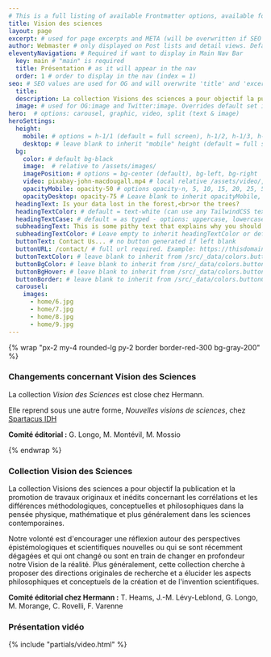 ```yaml
---
# This is a full listing of available Frontmatter options, available for any content (.md) file.
title: Vision des sciences
layout: page
excerpt: # used for page excerpts and META (will be overwritten if SEO used below)
author: Webmaster # only displayed on Post lists and detail views. Defaults to _data/meta.authorURL
eleventyNavigation: # Required if want to display in Main Nav Bar
  key: main # "main" is required
  title: Présentation # as it will appear in the nav
  order: 1 # order to display in the nav (index = 1)
seo: # SEO values are used for OG and will overwrite 'title' and 'excerpt' above
  title:
  description: La collection Visions des sciences a pour objectif la publication et la promotion de travaux originaux et inédits concernant les sciences contemporaines.
  image: # used for OG:image and Twitter:image. Overrides default set in _data/meta.siteImage
hero:  # options: carousel, graphic, video, split (text & image)
heroSettings:
  height:
    mobile: # options = h-1/1 (default = full screen), h-1/2, h-1/3, h-3/4, h-9/10, h-48 (12rem, 192px), h-56 (14rem, 224px), h-64 (16rem, 256px)
    desktop: # leave blank to inherit "mobile" height (default = full screen)
  bg:
    color: # default bg-black
    image:  # relative to /assets/images/
    imagePosition: # options = bg-center (default), bg-left, bg-right
    video: pixabay-john-macdougall.mp4 # local relative /assets/video/, or full https://... if remote?
    opacityMobile: opacity-50 # options opacity-n, 5, 10, 15, 20, 25, 50, 75, 100 (default)
    opacityDesktop: opacity-75 # Leave blank to inherit opacityMobile, use same options as opacityMobile
  headingText: Is your data lost in the forest,<br>or the trees?
  headingTextColor: # default = text-white (can use any TailwindCSS text-[color]-[xxx])
  headingTextCase: # default = as typed - options: uppercase, lowercase, capitalize
  subheadingText: This is some pithy text that explains why you should hire us without reading any further... Or is it farther?
  subheadingTextColor: # Leave empty to inherit headingTextColor or default (text-white) or use any text-[color]-[xxx]
  buttonText: Contact Us... # no button generated if left blank
  buttonURL: /contact/ # full url required. Example: https://thisdomain.com/somepage/
  buttonTextColor: # leave blank to inherit from /src/_data/colors.buttonCustom or buttonDefault
  buttonBgColor: # leave blank to inherit from /src/_data/colors.buttonCustom.bg or buttonDefault.bg
  buttonBgHover: # leave blank to inherit from /src/_data/colors.buttonCustom.bgHover or buttonDefault.bgHover
  buttonBorder: # leave blank to inherit from /src/_data/colors.buttonCustom.border or buttonDefault.border
  carousel:
    images:
      - home/6.jpg
      - home/7.jpg
      - home/8.jpg
      - home/9.jpg
---
```


{% wrap "px-2 my-4 rounded-lg py-2 border border-red-300 bg-gray-200" %}

### Changements concernant Vision des Sciences

La collection *Vision des Sciences* est close chez Hermann.

Elle reprend sous une autre forme, *Nouvelles visions de sciences*, chez [Spartacus IDH](https://spartacus-idh.com/collections/nouvelles-visions-des-sciences.html)

**Comité éditorial :** G. Longo, M. Montévil, M. Mossio

{% endwrap %}
 

### Collection Vision des Sciences
 
La collection Visions des sciences a pour objectif la publication et la promotion de travaux originaux et inédits concernant les corrélations et les différences méthodologiques, conceptuelles et philosophiques dans la pensée physique, mathématique et plus généralement dans les sciences contemporaines.

Notre volonté est d'encourager une réflexion autour des perspectives épistémologiques et scientifiques nouvelles ou qui se sont récemment dégagées et qui ont changé ou sont en train de changer en profondeur notre Vision de la réalité. Plus généralement, cette collection cherche à proposer des directions originales de recherche et a élucider les aspects philosophiques et conceptuels de la création et de l'invention scientifiques.

**Comité éditorial chez Hermann :** T. Heams, J.-M. Lévy-Leblond, G. Longo, M. Morange, C. Rovelli, F. Varenne
 
###  Présentation vidéo
 
{% include "partials/video.html" %}

